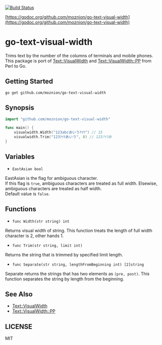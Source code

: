 [![Build Status](https://travis-ci.org/moznion/go-text-visual-width.svg?branch=master)](https://travis-ci.org/moznion/go-text-visual-width)

[https://godoc.org/github.com/moznion/go-text-visual-width](https://godoc.org/github.com/moznion/go-text-visual-width)

# go-text-visual-width

Trims text by the number of the columns of terminals and mobile phones.  
This package is port of [Text::VisualWidth](https://metacpan.org/pod/Text::VisualWidth) and [Text::VisualWidth::PP](https://metacpan.org/pod/Text::VisualWidth::PP) from Perl to Go.

## Getting Started

```
go get github.com/moznion/go-text-visual-width
```

## Synopsis

```go
import "github.com/moznion/go-text-visual-width"

func main() {
	visualwidth.Width("123abcあいうｱｲｳ") // 15
	visualwidth.Trim("123ｱｲｳあいう", 8) // 123ｱｲｳあ
}
```

## Variables

- `EastAsian bool`

EastAsian is the flag for ambiguous character.  
If this flag is `true`, ambiguous characters are treated as full width.
Elsewise, ambiguous characters are treated as half width.  
Default value is `false`.

## Functions

- `func Width(str string) int`

Returns visual width of string. This function treats the length of full width character is 2, other hands 1.

- `func Trim(str string, limit int)`

Returns the string that is trimmed by specified limit length.

- `func Separate(str string, lengthFromBeginning int) [2]string`

Separate returns the strings that has two elements as `(pre, post)`.
This function separates the string by length from the beginning.

## See Also

- [Text::VisualWidth](https://metacpan.org/pod/Text::VisualWidth)
- [Text::VisualWidth::PP](https://metacpan.org/pod/Text::VisualWidth::PP)

## LICENSE

MIT
